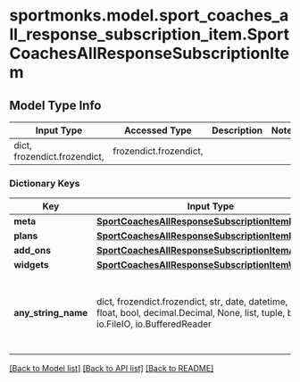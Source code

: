 # sportmonks.model.sport_coaches_all_response_subscription_item.SportCoachesAllResponseSubscriptionItem

## Model Type Info
Input Type | Accessed Type | Description | Notes
------------ | ------------- | ------------- | -------------
dict, frozendict.frozendict,  | frozendict.frozendict,  |  | 

### Dictionary Keys
Key | Input Type | Accessed Type | Description | Notes
------------ | ------------- | ------------- | ------------- | -------------
**meta** | [**SportCoachesAllResponseSubscriptionItemMeta**](SportCoachesAllResponseSubscriptionItemMeta.md) | [**SportCoachesAllResponseSubscriptionItemMeta**](SportCoachesAllResponseSubscriptionItemMeta.md) |  | [optional] 
**plans** | [**SportCoachesAllResponseSubscriptionItemPlans**](SportCoachesAllResponseSubscriptionItemPlans.md) | [**SportCoachesAllResponseSubscriptionItemPlans**](SportCoachesAllResponseSubscriptionItemPlans.md) |  | [optional] 
**add_ons** | [**SportCoachesAllResponseSubscriptionItemAddOns**](SportCoachesAllResponseSubscriptionItemAddOns.md) | [**SportCoachesAllResponseSubscriptionItemAddOns**](SportCoachesAllResponseSubscriptionItemAddOns.md) |  | [optional] 
**widgets** | [**SportCoachesAllResponseSubscriptionItemWidgets**](SportCoachesAllResponseSubscriptionItemWidgets.md) | [**SportCoachesAllResponseSubscriptionItemWidgets**](SportCoachesAllResponseSubscriptionItemWidgets.md) |  | [optional] 
**any_string_name** | dict, frozendict.frozendict, str, date, datetime, int, float, bool, decimal.Decimal, None, list, tuple, bytes, io.FileIO, io.BufferedReader | frozendict.frozendict, str, BoolClass, decimal.Decimal, NoneClass, tuple, bytes, FileIO | any string name can be used but the value must be the correct type | [optional]

[[Back to Model list]](../../README.md#documentation-for-models) [[Back to API list]](../../README.md#documentation-for-api-endpoints) [[Back to README]](../../README.md)

